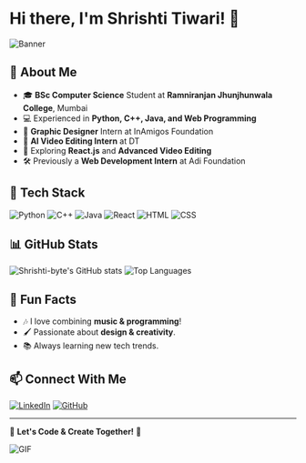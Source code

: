# Hi there, I'm Shrishti Tiwari! 👋

![Banner](https://your-banner-image-url.com)

## 🚀 About Me
- 🎓 **BSc Computer Science** Student at **Ramniranjan Jhunjhunwala College**, Mumbai
- 💻 Experienced in **Python, C++, Java, and Web Programming**
- 🎨 **Graphic Designer** Intern at InAmigos Foundation
- 🎥 **AI Video Editing Intern** at DT
- 🚀 Exploring **React.js** and **Advanced Video Editing**
- 🛠️ Previously a **Web Development Intern** at Adi Foundation

## 🔧 Tech Stack
![Python](https://img.shields.io/badge/Python-3776AB?style=for-the-badge&logo=python&logoColor=white)
![C++](https://img.shields.io/badge/C++-00599C?style=for-the-badge&logo=cplusplus&logoColor=white)
![Java](https://img.shields.io/badge/Java-ED8B00?style=for-the-badge&logo=java&logoColor=white)
![React](https://img.shields.io/badge/React-61DAFB?style=for-the-badge&logo=react&logoColor=black)
![HTML](https://img.shields.io/badge/HTML-E34F26?style=for-the-badge&logo=html5&logoColor=white)
![CSS](https://img.shields.io/badge/CSS-1572B6?style=for-the-badge&logo=css3&logoColor=white)

## 📊 GitHub Stats
![Shrishti-byte's GitHub stats](https://github-readme-stats.vercel.app/api?username=Shrishti-byte&show_icons=true&theme=tokyonight)
![Top Languages](https://github-readme-stats.vercel.app/api/top-langs/?username=Shrishti-byte&layout=compact&theme=tokyonight)

## 🌟 Fun Facts
- 🎶 I love combining **music & programming**!
- 🖌️ Passionate about **design & creativity**.
- 📚 Always learning new tech trends.

## 📫 Connect With Me
[![LinkedIn](https://img.shields.io/badge/LinkedIn-0077B5?style=for-the-badge&logo=linkedin&logoColor=white)](https://www.linkedin.com/in/shrishti-tiwari-a7b6a4301/)
[![GitHub](https://img.shields.io/badge/GitHub-181717?style=for-the-badge&logo=github&logoColor=white)](https://github.com/Shrishti-byte)

---
🎯 **Let's Code & Create Together!** 🚀

![GIF](https://your-gif-url.com)
